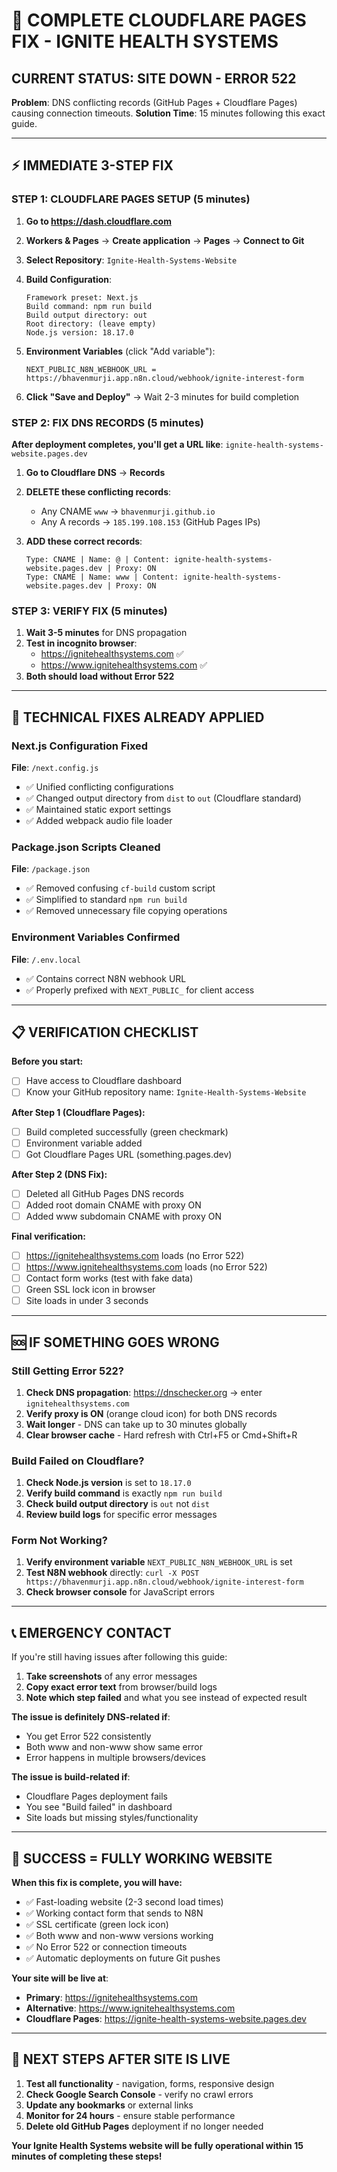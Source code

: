 # 🚨 COMPLETE CLOUDFLARE PAGES FIX - IGNITE HEALTH SYSTEMS

## CURRENT STATUS: SITE DOWN - ERROR 522

**Problem**: DNS conflicting records (GitHub Pages + Cloudflare Pages) causing connection timeouts.
**Solution Time**: 15 minutes following this exact guide.

---

## ⚡ IMMEDIATE 3-STEP FIX

### STEP 1: CLOUDFLARE PAGES SETUP (5 minutes)

1. **Go to https://dash.cloudflare.com**
2. **Workers & Pages** → **Create application** → **Pages** → **Connect to Git**
3. **Select Repository**: `Ignite-Health-Systems-Website`

4. **Build Configuration**:
   ```
   Framework preset: Next.js
   Build command: npm run build
   Build output directory: out
   Root directory: (leave empty)
   Node.js version: 18.17.0
   ```

5. **Environment Variables** (click "Add variable"):
   ```
   NEXT_PUBLIC_N8N_WEBHOOK_URL = https://bhavenmurji.app.n8n.cloud/webhook/ignite-interest-form
   ```

6. **Click "Save and Deploy"** → Wait 2-3 minutes for build completion

### STEP 2: FIX DNS RECORDS (5 minutes)

**After deployment completes, you'll get a URL like**: `ignite-health-systems-website.pages.dev`

1. **Go to Cloudflare DNS** → **Records**

2. **DELETE these conflicting records**:
   - Any CNAME `www` → `bhavenmurji.github.io`
   - Any A records → `185.199.108.153` (GitHub Pages IPs)

3. **ADD these correct records**:
   ```
   Type: CNAME | Name: @ | Content: ignite-health-systems-website.pages.dev | Proxy: ON
   Type: CNAME | Name: www | Content: ignite-health-systems-website.pages.dev | Proxy: ON
   ```

### STEP 3: VERIFY FIX (5 minutes)

1. **Wait 3-5 minutes** for DNS propagation
2. **Test in incognito browser**:
   - https://ignitehealthsystems.com ✅
   - https://www.ignitehealthsystems.com ✅
3. **Both should load without Error 522**

---

## 🔧 TECHNICAL FIXES ALREADY APPLIED

### Next.js Configuration Fixed
**File**: `/next.config.js`
- ✅ Unified conflicting configurations
- ✅ Changed output directory from `dist` to `out` (Cloudflare standard)
- ✅ Maintained static export settings
- ✅ Added webpack audio file loader

### Package.json Scripts Cleaned
**File**: `/package.json`
- ✅ Removed confusing `cf-build` custom script
- ✅ Simplified to standard `npm run build`
- ✅ Removed unnecessary file copying operations

### Environment Variables Confirmed
**File**: `/.env.local`
- ✅ Contains correct N8N webhook URL
- ✅ Properly prefixed with `NEXT_PUBLIC_` for client access

---

## 📋 VERIFICATION CHECKLIST

**Before you start:**
- [ ] Have access to Cloudflare dashboard
- [ ] Know your GitHub repository name: `Ignite-Health-Systems-Website`

**After Step 1 (Cloudflare Pages):**
- [ ] Build completed successfully (green checkmark)
- [ ] Environment variable added
- [ ] Got Cloudflare Pages URL (something.pages.dev)

**After Step 2 (DNS Fix):**
- [ ] Deleted all GitHub Pages DNS records
- [ ] Added root domain CNAME with proxy ON
- [ ] Added www subdomain CNAME with proxy ON

**Final verification:**
- [ ] https://ignitehealthsystems.com loads (no Error 522)
- [ ] https://www.ignitehealthsystems.com loads (no Error 522)
- [ ] Contact form works (test with fake data)
- [ ] Green SSL lock icon in browser
- [ ] Site loads in under 3 seconds

---

## 🆘 IF SOMETHING GOES WRONG

### Still Getting Error 522?
1. **Check DNS propagation**: https://dnschecker.org → enter `ignitehealthsystems.com`
2. **Verify proxy is ON** (orange cloud icon) for both DNS records
3. **Wait longer** - DNS can take up to 30 minutes globally
4. **Clear browser cache** - Hard refresh with Ctrl+F5 or Cmd+Shift+R

### Build Failed on Cloudflare?
1. **Check Node.js version** is set to `18.17.0`
2. **Verify build command** is exactly `npm run build`
3. **Check build output directory** is `out` not `dist`
4. **Review build logs** for specific error messages

### Form Not Working?
1. **Verify environment variable** `NEXT_PUBLIC_N8N_WEBHOOK_URL` is set
2. **Test N8N webhook** directly: `curl -X POST https://bhavenmurji.app.n8n.cloud/webhook/ignite-interest-form`
3. **Check browser console** for JavaScript errors

---

## 📞 EMERGENCY CONTACT

If you're still having issues after following this guide:

1. **Take screenshots** of any error messages
2. **Copy exact error text** from browser/build logs
3. **Note which step failed** and what you see instead of expected result

**The issue is definitely DNS-related if**:
- You get Error 522 consistently
- Both www and non-www show same error
- Error happens in multiple browsers/devices

**The issue is build-related if**:
- Cloudflare Pages deployment fails
- You see "Build failed" in dashboard
- Site loads but missing styles/functionality

---

## 🎯 SUCCESS = FULLY WORKING WEBSITE

**When this fix is complete, you will have:**
- ✅ Fast-loading website (2-3 second load times)
- ✅ Working contact form that sends to N8N
- ✅ SSL certificate (green lock icon)
- ✅ Both www and non-www versions working
- ✅ No Error 522 or connection timeouts
- ✅ Automatic deployments on future Git pushes

**Your site will be live at**:
- **Primary**: https://ignitehealthsystems.com
- **Alternative**: https://www.ignitehealthsystems.com
- **Cloudflare Pages**: https://ignite-health-systems-website.pages.dev

---

## 🚀 NEXT STEPS AFTER SITE IS LIVE

1. **Test all functionality** - navigation, forms, responsive design
2. **Check Google Search Console** - verify no crawl errors
3. **Update any bookmarks** or external links
4. **Monitor for 24 hours** - ensure stable performance
5. **Delete old GitHub Pages** deployment if no longer needed

**Your Ignite Health Systems website will be fully operational within 15 minutes of completing these steps!**